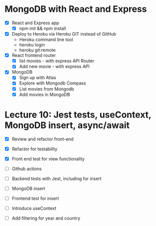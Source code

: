 MongoDB with React and Express
==============================

* [x] React and Express app
  * [x] npm init && npm install
* [x] Deploy to Heroku via Heroku GIT instead of GitHub
  * Heroku command line tool
  * heroku login
  * heroku git:remote
* [x] React frontend router
  * [x] list movies - with express API Router
  * [x] Add new movie - with express API
* [x] MongoDB
  * [x] Sign up with Atlas
  * [x] Explore with Mongodb Compass
  * [x] List movies from Mongodb
  * [x] Add movies in MongoDB

Lecture 10: Jest tests, useContext, MongoDB insert, async/await
=============================================================

* [x] Review and refactor front-end
* [x] Refactor for testability
* [x] Front end test for view functionality
* [ ] Github actions
* [ ] Backend tests with Jest, including for insert
* [ ] MongoDB insert
* [ ] Frontend test for insert
* [ ] Introduce useContext
* [ ] Add filtering for year and country


